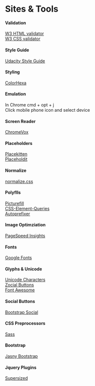 Sites & Tools
=============

#### Validation

[W3 HTML validator](http://validator.w3.org/#validate_by_input)<br>
[W3 CSS validator](http://jigsaw.w3.org/css-validator/#validate_by_input)


#### Style Guide

[Udacity Style Guide](http://udacity.github.io/frontend-nanodegree-styleguide/)

#### Styling

[ColorHexa](http://www.colorhexa.com/)


#### Emulation

In Chrome cmd + opt + j<br>
Click mobile phone icon and select device


#### Screen Reader

[ChromeVox](http://www.chromevox.com/)

#### Placeholders

[Placekitten](https://placekitten.com)<br>
[Placeholdit](https://placehold.it)


#### Normalize

[normalize.css](https://necolas.github.io/normalize.css/)

#### Polyflls

[Picturefill](https://scottjehl.github.io/picturefill/)<br>
[CSS-Element-Queries](https://github.com/marcj/css-element-queries)<br>
[Autoprefixer](https://github.com/postcss/autoprefixer)<br>

#### Image Optimziation

[PageSpeed Insights](https://developers.google.com/speed/pagespeed/insights/)


#### Fonts

[Google Fonts](https://www.google.com/fonts)


#### Glyphs & Unicode

[Unicode Characters](http://unicode-table.com/en/#control-character)<br>
[Zocial Buttons](https://github.com/smcllns/css-social-buttons)<br>
[Font Awesome](https://fortawesome.github.io/Font-Awesome/)<br>

#### Social Buttons

[Bootstrap Social](https://github.com/lipis/bootstrap-social)<br>


#### CSS Preprocessors

[Sass](http://sass-lang.com)<br>


#### Bootstrap 

[Jasny Bootstrap](http://www.jasny.net/bootstrap/)


#### Jquery Plugins 

[Supersized](http://buildinternet.com/project/supersized/)










